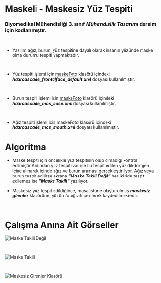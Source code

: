 # Maskeli - Maskesiz Yüz Tespiti

### Biyomedikal Mühendisliği 3. sınıf ***Mühendislik Tasarımı*** dersim için  kodlanmıştır.

<br/>

- Yazılım ağız, burun, yüz tespitine dayalı olarak insanın yüzünde maske olma durumu tespiti yapmaktadır.

<br/>

- Yüz tespiti işlemi için [maskeFoto](https://github.com/emremaltas/OPENCV_MaskeliMaskesizTespiti/tree/main/maskeFoto/maskeFoto) klasörü içindeki ***haarcascade_frontalface_default.xml*** dosyası kullanılmıştır.

<br/>

- Burun tespiti işlemi için [maskeFoto](https://github.com/emremaltas/OPENCV_MaskeliMaskesizTespiti/tree/main/maskeFoto/maskeFoto) klasörü içindeki ***haarcascade_mcs_nose.xml*** dosyası kullanılmıştır.

<br/>

- Ağız tespiti işlemi için [maskeFoto](https://github.com/emremaltas/OPENCV_MaskeliMaskesizTespiti/tree/main/maskeFoto/maskeFoto) klasörü içindeki ***haarcascade_mcs_mouth.xml*** dosyası kullanılmıştır.

# Algoritma

- Maske tespiti için öncelikle yüz tespitinin olup olmadığı kontrol edilmiştir.Ardından yüz tespiti var ise bu tespit edilen yüz dikdörtgen içine alınarak içinde  ağız ve burun araması gerçekleştiriliyor. Ağız veya burun  tespit edilirse ekrana ***"Maske Takili Değil"*** her ikiside tespit edilemez ise  ***"Maske Takili"*** yazılıyor.

- Maskesiz yüz tespit edildiğinde, masaüstüne oluşturulmuş ***maskesiz girenler*** klasörüne, yüzün fotoğrafı çekilerek kaydedilmektedir.


<br/>

# Çalışma Anına Ait Görseller

![Maske Takili Değil](https://github.com/emremaltas/OPENCV_MaskeliMaskesizTespiti/blob/main/maske%20takili%20değil.png)

<br/>

![Maske Takili](https://github.com/emremaltas/OPENCV_MaskeliMaskesizTespiti/blob/main/maske%20takili.png)

<br/>

![Maskesiz Girenler Klasörü](https://github.com/emremaltas/OPENCV_MaskeliMaskesizTespiti/blob/main/maskesiz%20girenler.png)





